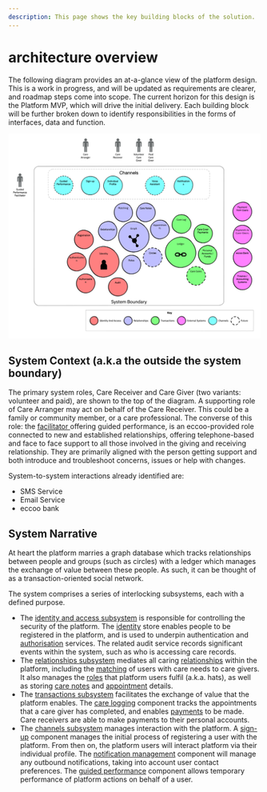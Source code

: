 ```yaml
---
description: This page shows the key building blocks of the solution.
---
```


# architecture overview

The following diagram provides an at-a-glance view of the platform design. This is a work in progress, and will be updated as requirements are clearer, and roadmap steps come into scope. The current horizon for this design is the Platform MVP, which will drive the initial delivery. Each building block will be further broken down to identify responsibilities in the forms of interfaces, data and function.

![Architecture Overview Diagram](<../.gitbook/assets/eccoo Architecture Overview.png>)

## System Context (a.k.a the outside the system boundary)

The primary system roles, Care Receiver and Care Giver (two variants: volunteer and paid), are shown to the top of the diagram. A supporting role of Care Arranger may act on behalf of the Care Receiver. This could be a family or community member, or a care professional. The converse of this role: the [facilitator ](https://www.equalcare.coop/facilitator)offering guided performance, is an eccoo-provided role connected to new and established relationships, offering telephone-based and face to face support to all those involved in the giving and receiving relationship. They are primarily aligned with the person getting support and both introduce and troubleshoot concerns, issues or help with changes.

System-to-system interactions already identified are:

* SMS Service
* Email Service
* eccoo bank

## System Narrative

At heart the platform marries a graph database which tracks relationships between people and groups (such as circles) with a ledger which manages the exchange of value between these people. As such, it can be thought of as a transaction-oriented social network.

The system comprises a series of interlocking subsystems, each with a defined purpose.

* The [identity and access subsystem](component-designs/identity-and-access-subsystem/) is responsible for controlling the security of the platform. The [identity](component-designs/identity-and-access-subsystem/identity-component.md) store enables people to be registered in the platform, and is used to underpin authentication and [authorisation](component-designs/identity-and-access-subsystem/authorisation.md) services. The related audit service records significant events within the system, such as who is accessing care records.
* The [relationships subsystem](component-designs/relationships-subsystem/) mediates all caring [relationships](component-designs/relationships-subsystem/relationship-component.md) within the platform, including the [matching](component-designs/relationships-subsystem/matching-component.md) of users with care needs to care givers. It also manages the [roles](component-designs/relationships-subsystem/roles-component.md) that platform users fulfil (a.k.a. hats), as well as storing [care notes](component-designs/relationships-subsystem/care-notes-component.md) and [appointment](component-designs/relationships-subsystem/appointments-component.md) details.
* The [transactions subsystem](component-designs/transactions-subsystem/) facilitates the exchange of value that the platform enables. The [care logging](component-designs/transactions-subsystem/care-log-component.md) component tracks the appointments that a care giver has completed, and enables [payments](component-designs/transactions-subsystem/care-giver-payments-component.md) to be made. Care receivers are able to make payments to their personal accounts.
* The [channels subsystem](component-designs/channels-subsystem/) manages interaction with the platform. A [sign-up](component-designs/channels-subsystem/sign-up-component.md) component manages the initial process of registering a user with the platform. From then on, the platform users will interact platform via their individual profile. The [notification management](component-designs/channels-subsystem/notification-management-component.md) component will manage any outbound notifications, taking into account user contact preferences. The [guided performance](component-designs/channels-subsystem/guided-performance-component.md) component allows temporary performance of platform actions on behalf of a user.
